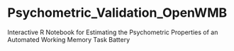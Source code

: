 # Psychometric_Validation_OpenWMB
Interactive R Notebook for Estimating the Psychometric Properties of an Automated Working Memory Task Battery
